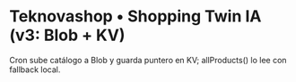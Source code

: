 # Teknovashop • Shopping Twin IA (v3: Blob + KV)
Cron sube catálogo a Blob y guarda puntero en KV; allProducts() lo lee con fallback local.
